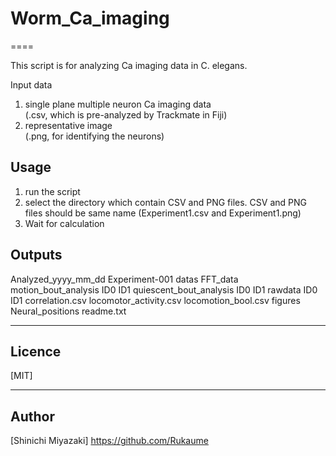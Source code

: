 # Worm_Ca_imaging

====

This script is for analyzing Ca imaging data in C. elegans.  

Input data  
1. single plane multiple neuron Ca imaging data  
(.csv, which is pre-analyzed by Trackmate in Fiji) 
2. representative image   
(.png, for identifying the neurons) 

## Usage  
1. run the script  
2. select the directory which contain CSV and PNG files. CSV and PNG files should be same name (Experiment1.csv and Experiment1.png)  
3. Wait for calculation  

## Outputs  
Analyzed_yyyy_mm_dd
	Experiment-001
		datas
			FFT_data
			motion_bout_analysis
				ID0
				ID1
			quiescent_bout_analysis
				ID0
				ID1
			rawdata
				ID0
				ID1
			correlation.csv
			locomotor_activity.csv
			locomotion_bool.csv
		figures
		Neural_positions
	readme.txt


---
## Licence  
[MIT]  

---
## Author  
[Shinichi Miyazaki] https://github.com/Rukaume

